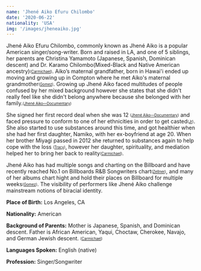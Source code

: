 ```yaml
---
name: 'Jhené Aiko Efuru Chilombo'
date: '2020-06-22'
nationality: 'USA'
img: '/images/jheneaiko.jpg'
---
```


Jhené Aiko Efuru Chilombo, commonly known as Jhené Aiko is a popular American singer/song-writer. Born and raised in LA, and one of 5 siblings, her parents are Christina Yamamoto (Japanese, Spanish, Dominican descent) and Dr. Karamo Chilombo(Mixed-Black and Native American ancestry)<sub><sup>([Carmichael](https://surp2020.racheljn.vercel.app/sources))</sup></sub>. Aiko’s maternal grandfather, born in Hawai'i ended up moving and growing up in Compton where he met Aiko's maternal grandmother<sub><sup>([Gomez](https://surp2020.racheljn.vercel.app/sources))</sup></sub>. Growing up Jhené Aiko faced multitudes of people confused by her mixed background however she states that she didn't really feel like she didn't belong anywhere because she belonged with her family.<sub><sup>([Jhené Aiko—Documentary](https://surp2020.racheljn.vercel.app/sources))</sup></sub>

She signed her first record deal when she was 12 <sub><sup>([Jhené Aiko—Documentary](https://surp2020.racheljn.vercel.app/sources))</sup></sub> and faced pressure to conform to one of her ethnicities in order to get casted<sub><sup>([Jr](https://surp2020.racheljn.vercel.app/sources))</sup></sub>. She also started to use substances around this time, and got healthier when she had her first daughter, Namiko, with her ex-boyfriend at age 20. When her brother Miyagi passed in 2012 she returned to substances again to help cope with the loss <sub><sup>([Tracy](https://surp2020.racheljn.vercel.app/sources))</sup></sub>, however her daughter, spirituality, and mediation helped her to bring her back to reality<sub><sup>([Carmichael](https://surp2020.racheljn.vercel.app/sources))</sup></sub>.

Jhené Aiko has had multiple songs and charting on the Billboard and have recently reached No.1 on Billboards R&B Songwriters chart<sub><sup>([Zellner](https://surp2020.racheljn.vercel.app/sources))</sup></sub>, and many of her albums chart hight and hold their places on Billboard for multiple weeks<sub><sup>([Gomez](https://surp2020.racheljn.vercel.app/sources))</sup></sub>. The visibility of performers like Jhené Aiko challenge mainstream notions of biracial identity.

**Place of Birth:** Los Angeles, CA

**Nationality:** American

**Background of Parents:** Mother is Japanese, Spanish, and Dominican descent. Father is African American, Yaqui, Choctaw, Cherokee, Navajo, and German Jewish descent. <sub><sup>([Carmichael](https://surp2020.racheljn.vercel.app/sources))</sup></sub>

**Languages Spoken:** English (native)

**Profession:** Singer/Songwriter
